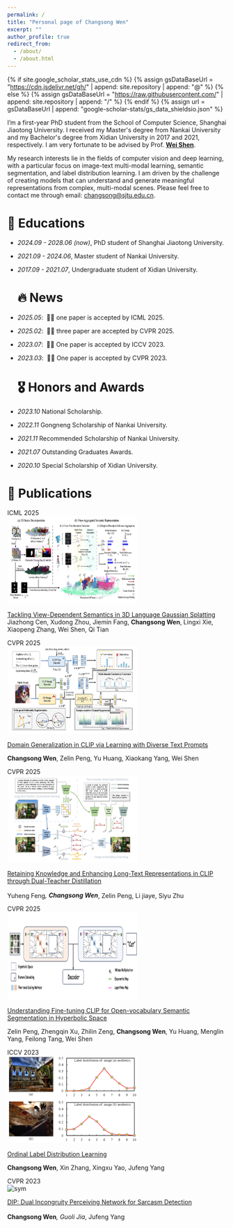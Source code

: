 ```yaml
---
permalink: /
title: "Personal page of Changsong Wen"
excerpt: ""
author_profile: true
redirect_from: 
  - /about/
  - /about.html
---
```


{% if site.google_scholar_stats_use_cdn %}
{% assign gsDataBaseUrl = "https://cdn.jsdelivr.net/gh/" | append: site.repository | append: "@" %}
{% else %}
{% assign gsDataBaseUrl = "https://raw.githubusercontent.com/" | append: site.repository | append: "/" %}
{% endif %}
{% assign url = gsDataBaseUrl | append: "google-scholar-stats/gs_data_shieldsio.json" %}

<span class='anchor' id='about-me'></span>

I’m a first-year PhD student from the School of Computer Science, Shanghai Jiaotong University. I received my Master's degree from Nankai University and my Bachelor's degree from Xidian University in 2017 and 2021, respectively. I am very fortunate to be advised by Prof. [**Wei Shen**](https://shenwei1231.github.io/).

My research interests lie in the fields of computer vision and deep learning, with a particular focus on image-text multi-modal learning, semantic segmentation, and label distribution learning. I am driven by the challenge of creating models that can understand and generate meaningful representations from complex, multi-modal scenes. Please feel free to contact me through email: changsong@sjtu.edu.cn.

# 📖 Educations
- *2024.09 - 2028.06 (now)*, PhD student of Shanghai Jiaotong University. 
- *2021.09 - 2024.06*, Master student of Nankai University. 
- *2017.09 - 2021.07*, Undergraduate student of Xidian University.

  # 🔥 News
- *2025.05*: &nbsp;🎉🎉 one paper is accepted by ICML 2025.
- *2025.02*: &nbsp;🎉🎉 three paper are accepted by CVPR 2025.
- *2023.07*: &nbsp;🎉🎉 One paper is accepted by ICCV 2023. 
- *2023.03*: &nbsp;🎉🎉 One paper is accepted by CVPR 2023. 

  # 🎖 Honors and Awards
- *2023.10* National Scholarship.
- *2022.11* Gongneng Scholarship of Nankai University.
- *2021.11* Recommended Scholarship of Nankai University.
- *2021.07* Outstanding Graduates Awards. 
- *2020.10* Special Scholarship of Xidian University. 

# 📝 Publications 

<div class='paper-box'><div class='paper-box-image'><div><div class="badge">ICML 2025</div><img src='../images/3DGS.png' alt="sym" width="300px" height="200px"></div></div>
<div class='paper-box-text' markdown="1">
  
[Tackling View-Dependent Semantics in 3D Language Gaussian Splatting](https://openreview.net/pdf?id=oaMDLJezM4)
Jiazhong Cen, Xudong Zhou, Jiemin Fang, **Changsong Wen**, Lingxi Xie, Xiaopeng Zhang, Wei Shen, Qi Tian
</div>
</div>

<div class='paper-box'><div class='paper-box-image'><div><div class="badge">CVPR 2025</div><img src='../images/DG.PNG' alt="sym" width="300px" height="200px"></div></div>
<div class='paper-box-text' markdown="1">
  
[Domain Generalization in CLIP via Learning with Diverse Text Prompts](https://openaccess.thecvf.com/content/CVPR2025/papers/Wen_Domain_Generalization_in_CLIP_via_Learning_with_Diverse_Text_Prompts_CVPR_2025_paper.pdf)

**Changsong Wen**, Zelin Peng, Yu Huang, Xiaokang Yang, Wei Shen
</div>
</div>



<div class='paper-box'><div class='paper-box-image'><div><div class="badge">CVPR 2025</div><img src='../images/long-clip.PNG' alt="sym" width="300px" height="200px"></div></div>
<div class='paper-box-text' markdown="1">
  
[Retaining Knowledge and Enhancing Long-Text Representations in CLIP through Dual-Teacher Distillation](https://openaccess.thecvf.com/content/CVPR2025/papers/Feng_Retaining_Knowledge_and_Enhancing_Long-Text_Representations_in_CLIP_through_Dual-Teacher_CVPR_2025_paper.pdf)

Yuheng Feng<sup>*</sup>, **Changsong Wen**<sup>*</sup>, Zelin Peng, Li jiaye, Siyu Zhu
</div>
</div>



<div class='paper-box'><div class='paper-box-image'><div><div class="badge">CVPR 2025</div><img src='../images/hyperbolic.PNG' alt="sym" width="300px" height="200px"></div></div>
<div class='paper-box-text' markdown="1">
  
[Understanding Fine-tuning CLIP for Open-vocabulary Semantic Segmentation in Hyperbolic Space](https://openaccess.thecvf.com/content/CVPR2025/papers/Peng_Understanding_Fine-tuning_CLIP_for_Open-vocabulary_Semantic_Segmentation_in_Hyperbolic_Space_CVPR_2025_paper.pdf)

Zelin Peng, Zhengqin Xu, Zhilin Zeng, **Changsong Wen**, Yu Huang, Menglin Yang, Feilong Tang, Wei Shen
</div>
</div>



<div class='paper-box'><div class='paper-box-image'><div><div class="badge">ICCV 2023</div><img src='../images/OLDL.PNG' alt="sym" width="300px" height="200px"></div></div>
<div class='paper-box-text' markdown="1">

[Ordinal Label Distribution Learning](https://openaccess.thecvf.com/content/ICCV2023/papers/Wen_Ordinal_Label_Distribution_Learning_ICCV_2023_paper.pdf)

**Changsong Wen**, Xin Zhang, Xingxu Yao, Jufeng Yang
</div>
</div>


<div class='paper-box'><div class='paper-box-image'><div><div class="badge">CVPR 2023</div><img src='../images/Sarcasm.PNG' alt="sym" width="300px" height="200px"></div></div>
<div class='paper-box-text' markdown="1">
  
[DIP: Dual Incongruity Perceiving Network for Sarcasm Detection](https://openaccess.thecvf.com/content/CVPR2023/papers/Wen_DIP_Dual_Incongruity_Perceiving_Network_for_Sarcasm_Detection_CVPR_2023_paper.pdf)

**Changsong Wen**<sup>*</sup>, Guoli Jia<sup>*</sup>, Jufeng Yang 
</div>
</div>

